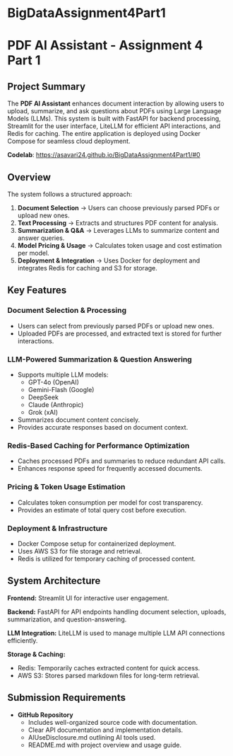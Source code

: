 # BigDataAssignment4Part1

# PDF AI Assistant - Assignment 4 Part 1

## Project Summary
The **PDF AI Assistant** enhances document interaction by allowing users to upload, summarize, and ask questions about PDFs using Large Language Models (LLMs). This system is built with FastAPI for backend processing, Streamlit for the user interface, LiteLLM for efficient API interactions, and Redis for caching. The entire application is deployed using Docker Compose for seamless cloud deployment.

**Codelab**: https://asavari24.github.io/BigDataAssignment4Part1/#0

## Overview
The system follows a structured approach:

1. **Document Selection** → Users can choose previously parsed PDFs or upload new ones.
2. **Text Processing** → Extracts and structures PDF content for analysis.
3. **Summarization & Q&A** → Leverages LLMs to summarize content and answer queries.
4. **Model Pricing & Usage** → Calculates token usage and cost estimation per model.
5. **Deployment & Integration** → Uses Docker for deployment and integrates Redis for caching and S3 for storage.

## Key Features

### Document Selection & Processing
- Users can select from previously parsed PDFs or upload new ones.
- Uploaded PDFs are processed, and extracted text is stored for further interactions.

### LLM-Powered Summarization & Question Answering
- Supports multiple LLM models: 
  - GPT-4o (OpenAI)
  - Gemini-Flash (Google)
  - DeepSeek
  - Claude (Anthropic)
  - Grok (xAI)
- Summarizes document content concisely.
- Provides accurate responses based on document context.

### Redis-Based Caching for Performance Optimization
- Caches processed PDFs and summaries to reduce redundant API calls.
- Enhances response speed for frequently accessed documents.

### Pricing & Token Usage Estimation
- Calculates token consumption per model for cost transparency.
- Provides an estimate of total query cost before execution.

### Deployment & Infrastructure
- Docker Compose setup for containerized deployment.
- Uses AWS S3 for file storage and retrieval.
- Redis is utilized for temporary caching of processed content.

## System Architecture
**Frontend:** Streamlit UI for interactive user engagement.

**Backend:** FastAPI for API endpoints handling document selection, uploads, summarization, and question-answering.

**LLM Integration:** LiteLLM is used to manage multiple LLM API connections efficiently.

**Storage & Caching:**
- Redis: Temporarily caches extracted content for quick access.
- AWS S3: Stores parsed markdown files for long-term retrieval.

## Submission Requirements
- **GitHub Repository**
  - Includes well-organized source code with documentation.
  - Clear API documentation and implementation details.
  - AIUseDisclosure.md outlining AI tools used.
  - README.md with project overview and usage guide.



